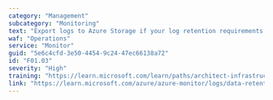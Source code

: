 ```yaml
---
category: "Management"
subcategory: "Monitoring"
text: "Export logs to Azure Storage if your log retention requirements exceed twelve years. Use immutable storage with a write-once, read-many policy to make data non-erasable and non-modifiable for a user-specified interval."
waf: "Operations"
service: "Monitor"
guid: "5e6c4cfd-3e50-4454-9c24-47ec66138a72"
id: "F01.03"
severity: "High"
training: "https://learn.microsoft.com/learn/paths/architect-infrastructure-operations/"
link: "https://learn.microsoft.com/azure/azure-monitor/logs/data-retention-archive?tabs=portal-1%2Cportal-2#how-retention-and-archiving-work"
---
```

